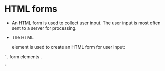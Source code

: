 # HTML forms

- An HTML form is used to collect user input. The user input is most often sent to a server for processing.

- The HTML <form> element is used to create an HTML form for user input:

'<form>
.
form elements
.
</form>'
